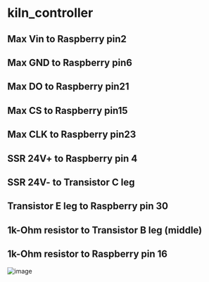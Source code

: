 # kiln_controller

## Max Vin to Raspberry pin2
## Max GND to Raspberry pin6
## Max DO to Raspberry pin21
## Max CS to Raspberry pin15
## Max CLK to Raspberry pin23

## SSR 24V+ to Raspberry pin 4
## SSR 24V- to Transistor C leg

## Transistor E leg to Raspberry pin 30
## 1k-Ohm resistor to Transistor B leg (middle)
## 1k-Ohm resistor to Raspberry pin 16

![image](https://github.com/user-attachments/assets/8ff39ce7-936b-4073-95ad-5c136417d0aa)

